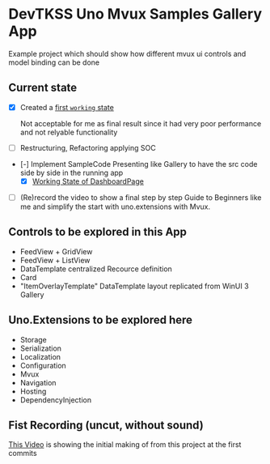 # DevTKSS Uno Mvux Samples Gallery App

Example project which should show how different mvux ui controls and model binding can be done

## Current state

- [x] Created a [first `working` state](https://github.com/DevTKSS/UnoHotDesignApp1/commit/9f6479fa37901a0478bbc9e1c3e92221223ce4d0)

  Not acceptable for me as final result since it had very poor performance and not relyable functionality

- [ ] Restructuring, Refactoring applying SOC
- [-] Implement SampleCode Presenting like Gallery to have the src code side by side in the running app
  - [x] [Working State of DashboardPage](https://github.com/DevTKSS/UnoHotDesignApp1/commit/98fa25af8f23bb27c2dccac39d9248f3fc7254dd)
- [ ] (Re)record the video to show a final step by step Guide to Beginners like me and simplify the start with uno.extensions with Mvux.

## Controls to be explored in this App

- FeedView + GridView
- FeedView + ListView
- DataTemplate centralized Recource definition
- Card
- "ItemOverlayTemplate" DataTemplate layout replicated from WinUI 3 Gallery

## Uno.Extensions to be explored here

- Storage
- Serialization
- Localization
- Configuration
- Mvux
- Navigation 
- Hosting
- DependencyInjection 

## Fist Recording (uncut, without sound)

[This Video](https://technischekonstruktion-my.sharepoint.com/:v:/g/personal/info_technische-konstruktion_com/EQyOpS6sImZJmLd83Nn_q6IBb1dfIqudJHjEMebV5PCYqA?e=0EIBcw) is showing the initial making of from this project at the first commits


